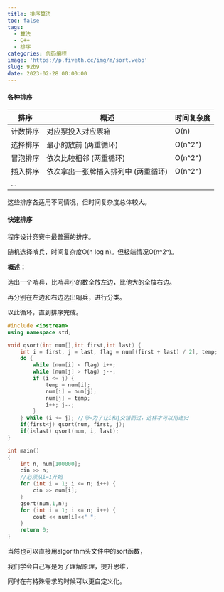 ```yaml
---
title: 排序算法
toc: false
tags:
  - 算法
  - C++
  - 排序
categories: 代码编程
image: 'https://p.fiveth.cc/img/m/sort.webp'
slug: 92b9
date: 2023-02-28 00:00:00
---
```


#### 各种排序

| 排序     | 概述                                | 时间复杂度 |
| -------- | ----------------------------------- | ---------- |
| 计数排序 | 对应票投入对应票箱                  | O(n)       |
| 选择排序 | 最小的放前 (两重循环)               | O(n^2^)    |
| 冒泡排序 | 依次比较相邻 (两重循环)             | O(n^2^)    |
| 插入排序 | 依次拿出一张牌插入排列中 (两重循环) | O(n^2^)    |
| ...      |                                     |            |

这些排序各适用不同情况，但时间复杂度总体较大。

#### 快速排序

程序设计竞赛中最普遍的排序。

随机选择哨兵，时间复杂度O(n log n)。但极端情况O(n^2^)。

**概述：** 

选出一个哨兵，比哨兵小的数全放左边，比他大的全放右边。

再分别在左边和右边选出哨兵，进行分类。

以此循环，直到排序完成。

```cpp
#include <iostream>
using namespace std;

void qsort(int num[],int first,int last) {
	int i = first, j = last, flag = num[(first + last) / 2], temp;
	do {
		while (num[i] < flag) i++;
		while (num[j] > flag) j--;
		if (i <= j) { 
			temp = num[i];
			num[i] = num[j];
			num[j] = temp;
			i++; j--;
		}
	} while (i <= j); //带=为了让i和j交错而过，这样才可以用递归
	if(first<j) qsort(num, first, j);
	if(i<last) qsort(num, i, last);
}

int main()
{
	int n, num[100000];
	cin >> n;
    //必须从i=1开始
	for (int i = 1; i <= n; i++) {
		cin >> num[i];
	}
	qsort(num,1,n);
	for (int i = 1; i <= n; i++) {
		cout << num[i]<<" ";
	}
	return 0;
}
```

当然也可以直接用algorithm头文件中的sort函数，

我们学会自己写是为了理解原理，提升思维，

同时在有特殊需求的时候可以更自定义化。

